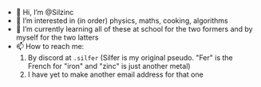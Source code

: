 - 👋 Hi, I’m @Silzinc
- 👀 I’m interested in (in order) physics, maths, cooking, algorithms
- 🌱 I’m currently learning all of these at school for the two formers and by myself for the two latters
- 📫 How to reach me:
  1. By discord at `.silfer` (Silfer is my original pseudo. "Fer" is the French for "iron" and "zinc" is just another metal)
  2. I have yet to make another email address for that one

<!---
Silzinc/Silzinc is a ✨ special ✨ repository because its `README.md` (this file) appears on your GitHub profile.
You can click the Preview link to take a look at your changes.
--->

